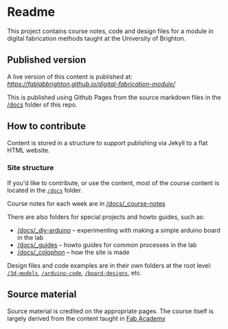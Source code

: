 # Readme

This project contains course notes, code and design files for a module in digital fabrication methods taught at the University of Brighton.

## Published version

A live version of this content is published at: *https://fablabbrighton.github.io/digital-fabrication-module/*

This is published using Github Pages from the source markdown files in the [/docs](https://github.com/fablabbrighton/digital-fabrication-module/tree/master/docs) folder of this repo.

## How to contribute

Content is stored in a structure to support publishing via Jekyll to a flat HTML website.



### Site structure



If you'd like to contribute, or use the content, most of the course content is located in the [`/docs`](https://github.com/andrewsleigh/digital-fabrication-module/tree/master/docs) folder.

Course notes for each week are in [/docs/_course-notes](https://github.com/fablabbrighton/digital-fabrication-module/tree/master/docs/_course-notes)

There are also folders for special projects and howto guides, such as:

* [/docs/_diy-arduino](https://github.com/fablabbrighton/digital-fabrication-module/tree/master/docs/_diy-arduino) – experimenting with making a simple arduino board in the lab
* [/docs/_guides](https://github.com/fablabbrighton/digital-fabrication-module/tree/master/docs/_guides) – howto guides for common processes in the lab
* [/docs/_colophon](https://github.com/fablabbrighton/digital-fabrication-module/tree/master/docs/_colophon) – how the site is made

Design files and code examples are in their own folders at the root level: [`/3d-models`](https://github.com/fablabbrighton/digital-fabrication-module/tree/master/3d-models), [`/arduino-code`](https://github.com/fablabbrighton/digital-fabrication-module/tree/master/arduino-code), [`/board-designs`](https://github.com/fablabbrighton/digital-fabrication-module/tree/master/board-designs), etc.



## Source material

Source material is credited on the appropriate pages. The course itself is largely derived from the content taught in [Fab Academy](http://fabacademy.org)
